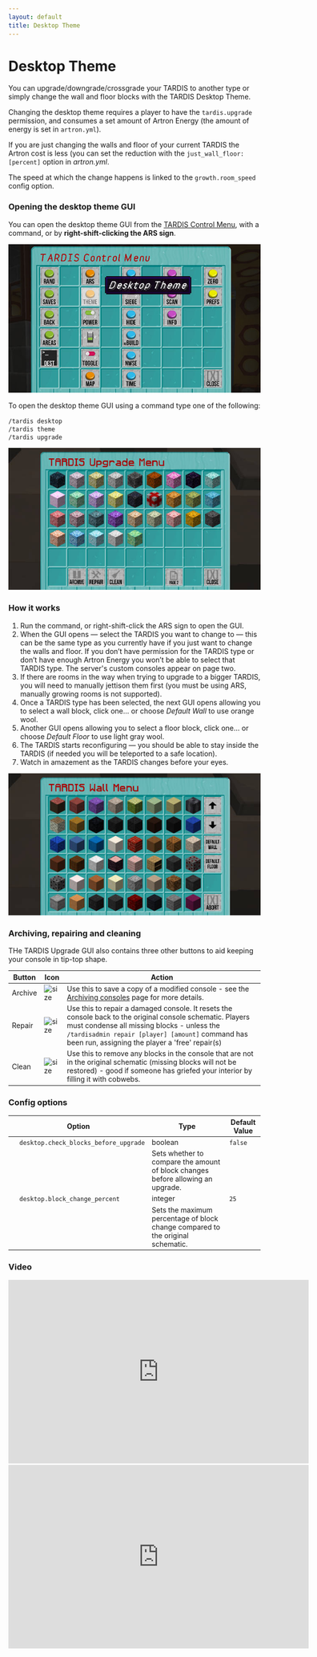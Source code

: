 ```yaml
---
layout: default
title: Desktop Theme
---
```


# Desktop Theme

You can upgrade/downgrade/crossgrade your TARDIS to another type or simply change the wall and floor blocks with the
TARDIS Desktop Theme.

Changing the desktop theme requires a player to have the `tardis.upgrade` permission, and consumes a set amount of
Artron Energy (the amount of energy is set in `artron.yml`).

If you are just changing the walls and floor of your current TARDIS the Artron cost is less (you can set the reduction
with the `just_wall_floor: [percent]` option in _artron.yml_.

The speed at which the change happens is linked to the `growth.room_speed` config option.

### Opening the desktop theme GUI

You can open the desktop theme GUI from the [TARDIS Control Menu](control-menu), with a command, or by **right-shift-clicking the ARS sign**.

![TARDIS Control Menu](/images/docs/control_menu_desktop.jpg)

To open the desktop theme GUI using a command type one of the following:

    /tardis desktop
    /tardis theme
    /tardis upgrade

![TARDIS Upgrade Menu](/images/docs/desktop_theme_gui.jpg)

### How it works

1. Run the command, or right-shift-click the ARS sign to open the GUI.
2. When the GUI opens — select the TARDIS you want to change to — this can be the same type as you currently have if you
   just want to change the walls and floor. If you don’t have permission for the TARDIS type or don’t have enough Artron
   Energy you won’t be able to select that TARDIS type. The server's custom consoles appear on page two.
3. If there are rooms in the way when trying to upgrade to a bigger TARDIS, you will need to manually jettison them
   first (you must be using ARS, manually growing rooms is not supported).
4. Once a TARDIS type has been selected, the next GUI opens allowing you to select a wall block, click one... or choose _Default Wall_ to use orange wool.
5. Another GUI opens allowing you to select a floor block, click one... or choose _Default Floor_ to use light gray wool.
6. The TARDIS starts reconfiguring — you should be able to stay inside the TARDIS (if needed you will be teleported to a
   safe location).
7. Watch in amazement as the TARDIS changes before your eyes.

![TARDIS Wall Menu](/images/docs/wall_menu.jpg)

### Archiving, repairing and cleaning

THe TARDIS Upgrade GUI also contains three other buttons to aid keeping your console in tip-top shape.

| Button     | Icon                                                                                                                            | Action                                                                                                                                                                                                                                                          |
|------------|---------------------------------------------------------------------------------------------------------------------------------|-----------------------------------------------------------------------------------------------------------------------------------------------------------------------------------------------------------------------------------------------------------------|
| Archive    | ![size](https://github.com/eccentricdevotion/TARDIS-Resource-Pack/raw/master/assets/tardis/textures/item/gui/theme/archive.png) | Use this to save a copy of a modified console - see the [Archiving consoles](archive) page for more details.                                                                                                                                               |
| Repair     | ![size](https://github.com/eccentricdevotion/TARDIS-Resource-Pack/raw/master/assets/tardis/textures/item/gui/theme/repair.png)  | Use this to repair a damaged console. It resets the console back to the original console schematic. Players must condense all missing blocks - unless the `/tardisadmin repair [player] [amount]` command has been run, assigning the player a 'free' repair(s) |
| Clean      | ![size](https://github.com/eccentricdevotion/TARDIS-Resource-Pack/raw/master/assets/tardis/textures/item/gui/theme/clean.png)   | Use this to remove any blocks in the console that are not in the original schematic (missing blocks will not be restored) - good if someone has griefed your interior by filling it with cobwebs.                                                               |

### Config options

| Option                                                        | Type                                                                            | Default Value |
|---------------------------------------------------------------|---------------------------------------------------------------------------------|---------------|
| &nbsp;&nbsp;&nbsp;&nbsp;`desktop.check_blocks_before_upgrade` | boolean                                                                         | `false`       |
| &nbsp;                                                        | Sets whether to compare the amount of block changes before allowing an upgrade. |
| &nbsp;&nbsp;&nbsp;&nbsp;`desktop.block_change_percent`        | integer                                                                         | `25`          |
| &nbsp;                                                        | Sets the maximum percentage of block change compared to the original schematic. |

### Video

<iframe width="600" height="366" src="https://www.youtube.com/embed/g-tHLnpR8oY?rel=0" frameborder="0" allowfullscreen></iframe><iframe src="https://player.vimeo.com/video/104995044" width="600" height="366" frameborder="0" webkitallowfullscreen mozallowfullscreen allowfullscreen></iframe>
